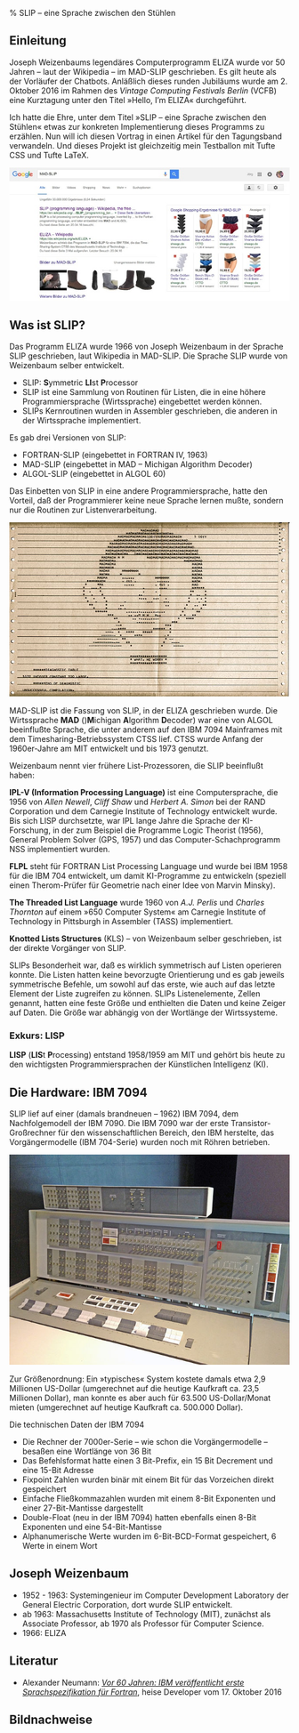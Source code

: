 % SLIP – eine Sprache zwischen den Stühlen


## Einleitung

Joseph Weizenbaums legendäres Computerprogramm ELIZA wurde vor 50 Jahren – laut der Wikipedia – im MAD-SLIP geschrieben. Es gilt heute als der Vorläufer der Chatbots. Anläßlich dieses runden Jubiläums wurde am 2. Oktober 2016 im Rahmen des *Vintage Computing Festivals Berlin* (VCFB) eine Kurztagung unter den Titel »Hello, I’m ELIZA« durchgeführt.

Ich hatte die Ehre, unter dem Titel »SLIP – eine Sprache zwischen den Stühlen« etwas zur konkreten Implementierung dieses Programms zu erzählen. Nun will ich diesen Vortrag in einen Artikel für den Tagungsband verwandeln. Und dieses Projekt ist gleichzeitig mein Testballon mit Tufte CSS und Tufte LaTeX.

![Was Google unter MAD-SLIP so alles findet](images/madslip-b.jpg)

## Was ist SLIP?

Das Programm ELIZA wurde 1966 von Joseph Weizenbaum in der Sprache SLIP geschrieben, laut Wikipedia in MAD-SLIP. Die Sprache SLIP wurde von Weizenbaum selber entwickelt.

  * SLIP: **S**ymmetric **LI**st **P**rocessor
  * SLIP ist eine Sammlung von Routinen für Listen, die in eine höhere Programmiersprache (Wirtssprache) eingebettet werden können.
  * SLIPs Kernroutinen wurden in Assembler geschrieben, die anderen in der Wirtssprache implementiert.

Es gab drei Versionen von SLIP:

  * FORTRAN-SLIP (eingebettet in FORTRAN IV, 1963)
  * MAD-SLIP (eingebettet in MAD – Michigan Algorithm Decoder)
  * ALGOL-SLIP (eingebettet in ALGOL 60)

Das Einbetten von SLIP in eine andere Programmiersprache, hatte den Vorteil, daß der Programmierer keine neue Sprache lernen mußte, sondern nur die Routinen zur Listenverarbeitung.

![MAD is not Alfred](images/mad.jpg)

MAD-SLIP ist die Fassung von SLIP, in der ELIZA geschrieben wurde. Die Wirtssprache **MAD** ()**M**ichigan **A**lgorithm **D**ecoder) war eine von ALGOL beeinflußte Sprache, die unter anderem auf den IBM 7094 Mainframes mit dem Timesharing-Betriebssystem CTSS lief. CTSS wurde Anfang der 1960er-Jahre am MIT entwickelt und bis 1973 genutzt.

Weizenbaum nennt vier frühere List-Prozessoren, die SLIP beeinflußt haben:

**IPL-V (Information Processing Language)** ist eine Computersprache, die 1956 von *Allen Newell*, *Cliff Shaw* und *Herbert A. Simon* bei der RAND Corporation und dem Carnegie Institute of Technology entwickelt wurde. Bis sich LISP durchsetzte, war IPL lange Jahre die Sprache der KI-Forschung, in der zum Beispiel die Programme Logic Theorist (1956), General Problem Solver (GPS, 1957) und das Computer-Schachprogramm NSS implementiert wurden.

**FLPL** steht für FORTRAN List Processing Language und wurde bei IBM 1958 für die IBM 704 entwickelt, um damit KI-Programme zu entwickeln (speziell einen Therom-Prüfer für Geometrie nach einer Idee von Marvin Minsky).

**The Threaded List Language** wurde 1960 von *A.J. Perlis* und *Charles Thornton* auf einem »650 Computer System« am Carnegie Institute of Technology in Pittsburgh in Assembler (TASS) implementiert.

**Knotted Lists Structures** (KLS) – von Weizenbaum selber geschrieben, ist der direkte Vorgänger von SLIP.

SLIPs Besonderheit war, daß es wirklich symmetrisch auf Listen operieren konnte. Die Listen hatten keine bevorzugte Orientierung und es gab jeweils symmetrische Befehle, um sowohl auf das erste, wie auch auf das letzte Element der Liste zugreifen zu können. SLIPs Listenelemente, Zellen genannt, hatten eine feste Größe und enthielten die Daten und keine Zeiger auf Daten. Die Größe war abhängig von der Wortlänge der Wirtssysteme.

### Exkurs: LISP

**LISP** (**LIS**t **P**rocessing) entstand 1958/1959 am MIT und gehört bis heute zu den wichtigsten Programmiersprachen der Künstlichen Intelligenz (KI).

## Die Hardware: IBM 7094

SLIP lief auf einer (damals brandneuen – 1962) IBM 7094, dem Nachfolgemodell der IBM 7090. Die IBM 7090 war der erste Transistor-Großrechner für den wissenschaftlichen Bereich, den IBM herstelte, das Vorgängermodelle (IBM 704-Serie) wurden noch mit Röhren betrieben.

![Die Hardware: IBM 7094](images/ibm7094console.jpg)

Zur Größenordnung: Ein »typisches« System kostete damals etwa 2,9 Millionen US-Dollar (umgerechnet auf die heutige Kaufkraft ca. 23,5 Millionen Dollar), man konnte es aber auch für 63.500 US-Dollar/Monat mieten (umgerechnet auf heutige Kaufkraft ca. 500.000 Dollar).

Die technischen Daten der IBM 7094

  * Die Rechner der 7000er-Serie – wie schon die Vorgängermodelle – besaßen eine Wortlänge von 36 Bit
  * Das Befehlsformat hatte einen 3 Bit-Prefix, ein 15 Bit Decrement und eine 15-Bit Adresse
  * Fixpoint Zahlen wurden binär mit einem Bit für das Vorzeichen direkt gespeichert
  * Einfache Fließkommazahlen wurden mit einem 8-Bit Exponenten und einer 27-Bit-Mantisse dargestellt
  * Double-Float (neu in der IBM 7094) hatten ebenfalls einen 8-Bit Exponenten und eine 54-Bit-Mantisse
  * Alphanumerische Werte wurden im 6-Bit-BCD-Format gespeichert, 6 Werte in einem Wort

## Joseph Weizenbaum

  * 1952 - 1963: Systemingenieur im Computer Development Laboratory der General Electric Corporation, dort wurde SLIP entwickelt.
  * ab 1963: Massachusetts Institute of Technology (MIT), zunächst als Associate Professor, ab 1970 als Professor für Computer Science.
  * 1966: ELIZA
  
## Literatur

  * Alexander Neumann: *[Vor 60 Jahren: IBM veröffentlicht erste Sprachspezifikation für Fortran](https://www.heise.de/developer/meldung/Vor-60-Jahren-IBM-veroeffentlicht-erste-Sprachspezifikation-fuer-Fortran-3351318.html)*, heise Developer vom 17. Oktober 2016

## Bildnachweise
